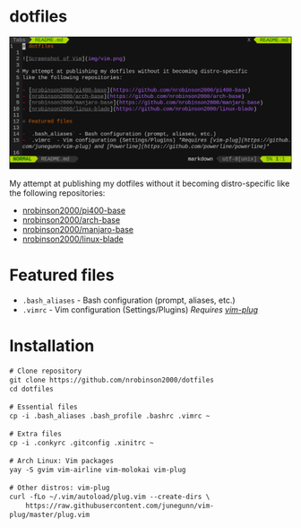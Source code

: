 # dotfiles

![Screenshot of Vim](img/vim-readme.png)

My attempt at publishing my dotfiles without it becoming distro-specific
like the following repositories:

- [nrobinson2000/pi400-base](https://github.com/nrobinson2000/pi400-base)
- [nrobinson2000/arch-base](https://github.com/nrobinson2000/arch-base)
- [nrobinson2000/manjaro-base](https://github.com/nrobinson2000/manjaro-base)
- [nrobinson2000/linux-blade](https://github.com/nrobinson2000/linux-blade)

# Featured files

- `.bash_aliases` - Bash configuration (prompt, aliases, etc.) 
- `.vimrc` - Vim configuration (Settings/Plugins) *Requires [vim-plug](https://github.com/junegunn/vim-plug)*


# Installation

```shell
# Clone repository
git clone https://github.com/nrobinson2000/dotfiles
cd dotfiles

# Essential files
cp -i .bash_aliases .bash_profile .bashrc .vimrc ~

# Extra files
cp -i .conkyrc .gitconfig .xinitrc ~

# Arch Linux: Vim packages
yay -S gvim vim-airline vim-molokai vim-plug

# Other distros: vim-plug
curl -fLo ~/.vim/autoload/plug.vim --create-dirs \
    https://raw.githubusercontent.com/junegunn/vim-plug/master/plug.vim
```
